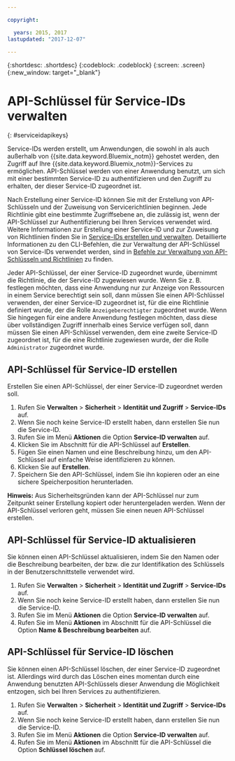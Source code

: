 ```yaml
---

copyright:

  years: 2015, 2017
lastupdated: "2017-12-07"

---
```


{:shortdesc: .shortdesc}
{:codeblock: .codeblock}
{:screen: .screen}
{:new_window: target="_blank"}

# API-Schlüssel für Service-IDs verwalten
{: #serviceidapikeys}

Service-IDs werden erstellt, um Anwendungen, die sowohl in als auch außerhalb von {{site.data.keyword.Bluemix_notm}} gehostet werden, den Zugriff auf Ihre {{site.data.keyword.Bluemix_notm}}-Services zu ermöglichen. API-Schlüssel werden von einer Anwendung benutzt, um sich mit einer bestimmten Service-ID zu authentifizieren und den Zugriff zu erhalten, der dieser Service-ID zugeordnet ist.

Nach Erstellung einer Service-ID können Sie mit der Erstellung von API-Schlüsseln und der Zuweisung von Servicerichtlinien beginnen. Jede Richtlinie gibt eine bestimmte Zugriffsebene an, die zulässig ist, wenn der API-Schlüssel zur Authentifizierung bei Ihren Services verwendet wird. Weitere Informationen zur Erstellung einer Service-ID und zur Zuweisung von Richtlinien finden Sie in [Service-IDs erstellen und verwalten](/docs/iam/serviceid.html#serviceids). Detaillierte Informationen zu den CLI-Befehlen, die zur Verwaltung der API-Schlüssel von Service-IDs verwendet werden, sind in [Befehle zur Verwaltung von API-Schlüsseln und Richtlinien](/docs/cli/reference/bluemix_cli/bx_cli.html#bx_commands_iam) zu finden.

Jeder API-Schlüssel, der einer Service-ID zugeordnet wurde, übernimmt die Richtlinie, die der Service-ID zugewiesen wurde. Wenn Sie z. B. festlegen möchten, dass eine Anwendung nur zur Anzeige von Ressourcen in einem Service berechtigt sein soll, dann müssen Sie einen API-Schlüssel verwenden, der einer Service-ID zugeordnet ist, für die eine Richtlinie definiert wurde, der die Rolle `Anzeigeberechtigter` zugeordnet wurde. Wenn Sie hingegen für eine andere Anwendung festlegen möchten, dass diese über vollständigen Zugriff innerhalb eines Service verfügen soll, dann müssen Sie einen API-Schlüssel verwenden, dem eine zweite Service-ID zugeordnet ist, für die eine Richtlinie zugewiesen wurde, der die Rolle `Administrator` zugeordnet wurde.

## API-Schlüssel für Service-ID erstellen

Erstellen Sie einen API-Schlüssel, der einer Service-ID zugeordnet werden soll.

1. Rufen Sie **Verwalten** &gt; **Sicherheit** &gt; **Identität und Zugriff** &gt; **Service-IDs** auf. 
2. Wenn Sie noch keine Service-ID erstellt haben, dann erstellen Sie nun die Service-ID.
3. Rufen Sie im Menü **Aktionen** die Option **Service-ID verwalten** auf.
4. Klicken Sie im Abschnitt für die API-Schlüssel auf **Erstellen**.
5. Fügen Sie einen Namen und eine Beschreibung hinzu, um den API-Schlüssel auf einfache Weise identifizieren zu können.
6. Klicken Sie auf **Erstellen**.
7. Speichern Sie den API-Schlüssel, indem Sie ihn kopieren oder an eine sichere Speicherposition herunterladen.

**Hinweis:** Aus Sicherheitsgründen kann der API-Schlüssel nur zum Zeitpunkt seiner Erstellung kopiert oder heruntergeladen werden. Wenn der API-Schlüssel verloren geht, müssen Sie einen neuen API-Schlüssel erstellen.

## API-Schlüssel für Service-ID aktualisieren

Sie können einen API-Schlüssel aktualisieren, indem Sie den Namen oder die Beschreibung bearbeiten, der bzw. die zur Identifikation des Schlüssels in der Benutzerschnittstelle verwendet wird.

1. Rufen Sie **Verwalten** &gt; **Sicherheit** &gt; **Identität und Zugriff** &gt; **Service-IDs** auf. 
2. Wenn Sie noch keine Service-ID erstellt haben, dann erstellen Sie nun die Service-ID.
3. Rufen Sie im Menü **Aktionen** die Option **Service-ID verwalten** auf.
4. Rufen Sie im Menü **Aktionen** im Abschnitt für die API-Schlüssel die Option **Name & Beschreibung bearbeiten** auf.


## API-Schlüssel für Service-ID löschen

Sie können einen API-Schlüssel löschen, der einer Service-ID zugeordnet ist. Allerdings wird durch das Löschen eines momentan durch eine Anwendung benutzten API-Schlüssels dieser Anwendung die Möglichkeit entzogen, sich bei Ihren Services zu authentifizieren.

1. Rufen Sie **Verwalten** &gt; **Sicherheit** &gt; **Identität und Zugriff** &gt; **Service-IDs** auf. 
2. Wenn Sie noch keine Service-ID erstellt haben, dann erstellen Sie nun die Service-ID.
3. Rufen Sie im Menü **Aktionen** die Option **Service-ID verwalten** auf.
4. Rufen Sie im Menü **Aktionen** im Abschnitt für die API-Schlüssel die Option **Schlüssel löschen** auf.


